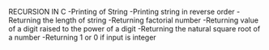 RECURSION IN C
-Printing of String
-Printing string in reverse order
-Returning the length of string
-Returning factorial number
-Returning value of a digit raised to the power of a digit
-Returning the natural square root of a number
-Returning 1 or 0 if input is integer
